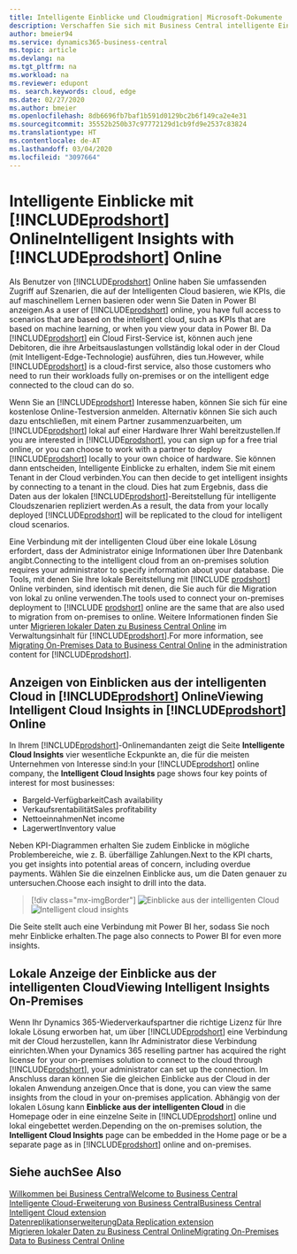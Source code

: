 ```yaml
---
title: Intelligente Einblicke und Cloudmigration| Microsoft-Dokumente
description: Verschaffen Sie sich mit Business Central intelligente Einblicke über Ihre lokale Lösung. Erfahren Sie, wie Sie in die Cloud migrieren.
author: bmeier94
ms.service: dynamics365-business-central
ms.topic: article
ms.devlang: na
ms.tgt_pltfrm: na
ms.workload: na
ms.reviewer: edupont
ms. search.keywords: cloud, edge
ms.date: 02/27/2020
ms.author: bmeier
ms.openlocfilehash: 8db6696fb7baf1b591d0129bc2b6f149ca2e4e31
ms.sourcegitcommit: 35552b250b37c97772129d1cb9fd9e2537c83824
ms.translationtype: HT
ms.contentlocale: de-AT
ms.lasthandoff: 03/04/2020
ms.locfileid: "3097664"
---
```

# <a name="intelligent-insights-with-prodshort-online"></a><span data-ttu-id="2d18a-104">Intelligente Einblicke mit [!INCLUDE[prodshort](includes/prodshort.md)] Online</span><span class="sxs-lookup"><span data-stu-id="2d18a-104">Intelligent Insights with [!INCLUDE[prodshort](includes/prodshort.md)] Online</span></span>

<span data-ttu-id="2d18a-105">Als Benutzer von [!INCLUDE[prodshort](includes/prodshort.md)] Online haben Sie umfassenden Zugriff auf Szenarien, die auf der Intelligenten Cloud basieren, wie KPIs, die auf maschinellem Lernen basieren oder wenn Sie Daten in Power BI anzeigen.</span><span class="sxs-lookup"><span data-stu-id="2d18a-105">As a user of [!INCLUDE[prodshort](includes/prodshort.md)] online, you have full access to scenarios that are based on the intelligent cloud, such as KPIs that are based on machine learning, or when you view your data in Power BI.</span></span> <span data-ttu-id="2d18a-106">Da [!INCLUDE[prodshort](includes/prodshort.md)] ein Cloud First-Service ist, können auch jene Debitoren, die ihre Arbeitsauslastungen vollständig lokal oder in der Cloud (mit Intelligent-Edge-Technologie) ausführen, dies tun.</span><span class="sxs-lookup"><span data-stu-id="2d18a-106">However, while [!INCLUDE[prodshort](includes/prodshort.md)] is a cloud-first service, also those customers who need to run their workloads fully on-premises or on the intelligent edge connected to the cloud can do so.</span></span>  

<span data-ttu-id="2d18a-107">Wenn Sie an [!INCLUDE[prodshort](includes/prodshort.md)] Interesse haben, können Sie sich für eine kostenlose Online-Testversion anmelden.  Alternativ können Sie sich auch dazu entschließen, mit einem Partner zusammenzuarbeiten, um [!INCLUDE[prodshort](includes/prodshort.md)] lokal auf einer Hardware Ihrer Wahl bereitzustellen.</span><span class="sxs-lookup"><span data-stu-id="2d18a-107">If you are interested in [!INCLUDE[prodshort](includes/prodshort.md)], you can sign up for a free trial online, or you can choose to work with a partner to deploy [!INCLUDE[prodshort](includes/prodshort.md)] locally to your own choice of hardware.</span></span> <span data-ttu-id="2d18a-108">Sie können dann entscheiden, Intelligente Einblicke zu erhalten, indem Sie mit einem Tenant in der Cloud verbinden.</span><span class="sxs-lookup"><span data-stu-id="2d18a-108">You can then decide to get intelligent insights by connecting to a tenant in the cloud.</span></span> <span data-ttu-id="2d18a-109">Dies hat zum Ergebnis, dass die Daten aus der lokalen [!INCLUDE[prodshort](includes/prodshort.md)]-Bereitstellung für intelligente Cloudszenarien repliziert werden.</span><span class="sxs-lookup"><span data-stu-id="2d18a-109">As a result, the data from your locally deployed [!INCLUDE[prodshort](includes/prodshort.md)] will be replicated to the cloud for intelligent cloud scenarios.</span></span>  

<span data-ttu-id="2d18a-110">Eine Verbindung mit der intelligenten Cloud über eine lokale Lösung erfordert, dass der Administrator einige Informationen über Ihre Datenbank angibt.</span><span class="sxs-lookup"><span data-stu-id="2d18a-110">Connecting to the intelligent cloud from an on-premises solution requires your administrator to specify information about your database.</span></span> <span data-ttu-id="2d18a-111">Die Tools, mit denen Sie Ihre lokale Bereitstellung mit [!INCLUDE [prodshort](includes/prodshort.md)] Online verbinden, sind identisch mit denen, die Sie auch für die Migration von lokal zu online verwenden.</span><span class="sxs-lookup"><span data-stu-id="2d18a-111">The tools used to connect your on-premises deployment to [!INCLUDE [prodshort](includes/prodshort.md)] online are the same that are also used to migration from on-premises to online.</span></span> <span data-ttu-id="2d18a-112">Weitere Informationen finden Sie unter [Migrieren lokaler Daten zu Business Central Online](/dynamics365/business-central/dev-itpro/administration/migrate-data) im Verwaltungsinhalt für [!INCLUDE[prodshort](includes/prodshort.md)].</span><span class="sxs-lookup"><span data-stu-id="2d18a-112">For more information, see [Migrating On-Premises Data to Business Central Online](/dynamics365/business-central/dev-itpro/administration/migrate-data) in the administration content for [!INCLUDE[prodshort](includes/prodshort.md)].</span></span>  

## <a name="viewing-intelligent-cloud-insights-in-prodshort-online"></a><span data-ttu-id="2d18a-113">Anzeigen von Einblicken aus der intelligenten Cloud in [!INCLUDE[prodshort](includes/prodshort.md)] Online</span><span class="sxs-lookup"><span data-stu-id="2d18a-113">Viewing Intelligent Cloud Insights in [!INCLUDE[prodshort](includes/prodshort.md)] Online</span></span>

<span data-ttu-id="2d18a-114">In Ihrem [!INCLUDE[prodshort](includes/prodshort.md)]-Onlinemandanten zeigt die Seite **Intelligente Cloud Insights** vier wesentliche Eckpunkte an, die für die meisten Unternehmen von Interesse sind:</span><span class="sxs-lookup"><span data-stu-id="2d18a-114">In your [!INCLUDE[prodshort](includes/prodshort.md)] online company, the **Intelligent Cloud Insights** page shows four key points of interest for most businesses:</span></span>

- <span data-ttu-id="2d18a-115">Bargeld-Verfügbarkeit</span><span class="sxs-lookup"><span data-stu-id="2d18a-115">Cash availability</span></span>
- <span data-ttu-id="2d18a-116">Verkaufsrentabilität</span><span class="sxs-lookup"><span data-stu-id="2d18a-116">Sales profitability</span></span>
- <span data-ttu-id="2d18a-117">Nettoeinnahmen</span><span class="sxs-lookup"><span data-stu-id="2d18a-117">Net income</span></span>
- <span data-ttu-id="2d18a-118">Lagerwert</span><span class="sxs-lookup"><span data-stu-id="2d18a-118">Inventory value</span></span>

<span data-ttu-id="2d18a-119">Neben KPI-Diagrammen erhalten Sie zudem Einblicke in mögliche Problembereiche, wie z. B. überfällige Zahlungen.</span><span class="sxs-lookup"><span data-stu-id="2d18a-119">Next to the KPI charts, you get insights into potential areas of concern, including overdue payments.</span></span> <span data-ttu-id="2d18a-120">Wählen Sie die einzelnen Einblicke aus, um die Daten genauer zu untersuchen.</span><span class="sxs-lookup"><span data-stu-id="2d18a-120">Choose each insight to drill into the data.</span></span>  

> [!div class="mx-imgBorder"]
> <span data-ttu-id="2d18a-121">![Einblicke aus der intelligenten Cloud](media/across-intelligent-cloud/intelligentcloudApril19.png "Zeigt die Seite „Einblicke aus der intelligenten Cloud“ in Business Central an.")</span><span class="sxs-lookup"><span data-stu-id="2d18a-121">![Intelligent cloud insights](media/across-intelligent-cloud/intelligentcloudApril19.png "Shows the Intelligent Cloud Insights page in Business Central")</span></span>

<span data-ttu-id="2d18a-122">Die Seite stellt auch eine Verbindung mit Power BI her, sodass Sie noch mehr Einblicke erhalten.</span><span class="sxs-lookup"><span data-stu-id="2d18a-122">The page also connects to Power BI for even more insights.</span></span>

## <a name="viewing-intelligent-insights-on-premises"></a><span data-ttu-id="2d18a-123">Lokale Anzeige der Einblicke aus der intelligenten Cloud</span><span class="sxs-lookup"><span data-stu-id="2d18a-123">Viewing Intelligent Insights On-Premises</span></span>

<span data-ttu-id="2d18a-124">Wenn Ihr Dynamics 365-Wiederverkaufspartner die richtige Lizenz für Ihre lokale Lösung erworben hat, um über [!INCLUDE[prodshort](includes/prodshort.md)] eine Verbindung mit der Cloud herzustellen, kann Ihr Administrator diese Verbindung einrichten.</span><span class="sxs-lookup"><span data-stu-id="2d18a-124">When your Dynamics 365 reselling partner has acquired the right license for your on-premises solution to connect to the cloud through [!INCLUDE[prodshort](includes/prodshort.md)], your administrator can set up the connection.</span></span> <span data-ttu-id="2d18a-125">Im Anschluss daran können Sie die gleichen Einblicke aus der Cloud in der lokalen Anwendung anzeigen.</span><span class="sxs-lookup"><span data-stu-id="2d18a-125">Once that is done, you can view the same insights from the cloud in your on-premises application.</span></span> <span data-ttu-id="2d18a-126">Abhängig von der lokalen Lösung kann **Einblicke aus der intelligenten Cloud** in die Homepage oder in eine einzelne Seite in [!INCLUDE[prodshort](includes/prodshort.md)] online und lokal eingebettet werden.</span><span class="sxs-lookup"><span data-stu-id="2d18a-126">Depending on the on-premises solution, the **Intelligent Cloud Insights** page can be embedded in the Home page or be a separate page as in [!INCLUDE[prodshort](includes/prodshort.md)] online and on-premises.</span></span>  

## <a name="see-also"></a><span data-ttu-id="2d18a-127">Siehe auch</span><span class="sxs-lookup"><span data-stu-id="2d18a-127">See Also</span></span>

[<span data-ttu-id="2d18a-128">Willkommen bei Business Central</span><span class="sxs-lookup"><span data-stu-id="2d18a-128">Welcome to Business Central</span></span>](index.md)  
[<span data-ttu-id="2d18a-129">Intelligente Cloud-Erweiterung von Business Central</span><span class="sxs-lookup"><span data-stu-id="2d18a-129">Business Central Intelligent Cloud extension</span></span>](ui-extensions-intelligent-cloud.md)  
[<span data-ttu-id="2d18a-130">Datenreplikationserweiterung</span><span class="sxs-lookup"><span data-stu-id="2d18a-130">Data Replication extension</span></span>](ui-extensions-data-replication.md)  
[<span data-ttu-id="2d18a-131">Migrieren lokaler Daten zu Business Central Online</span><span class="sxs-lookup"><span data-stu-id="2d18a-131">Migrating On-Premises Data to Business Central Online</span></span>](/dynamics365/business-central/dev-itpro/administration/migrate-data)  
